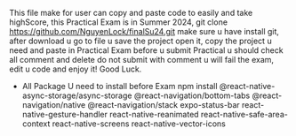 This file make for user can copy and paste code to easily and take highScore, this Practical Exam is in Summer 2024,
git clone https://github.com/NguyenLock/finalSu24.git make sure u have install git, 
after download u go to file u save the project open it,
copy the project u need and paste in Practical Exam before u submit Practical u should check all comment and delete do not submit with comment u will fail the exam,
edit u code and enjoy it! Good Luck.
- All Package U need to install before Exam 
npm install @react-native-async-storage/async-storage @react-navigation/bottom-tabs @react-navigation/native @react-navigation/stack expo-status-bar react-native-gesture-handler react-native-reanimated react-native-safe-area-context react-native-screens react-native-vector-icons
